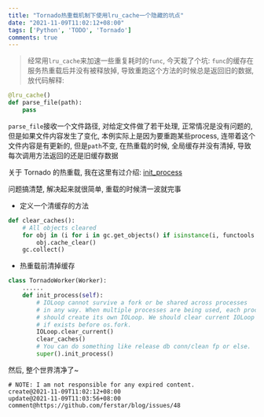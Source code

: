```yaml
---
title: "Tornado热重载机制下使用lru_cache一个隐藏的坑点"
date: "2021-11-09T11:02:12+08:00"
tags: ['Python', 'TODO', 'Tornado']
comments: true
---
```


> 经常用`lru_cache`来加速一些重复耗时的`func`, 今天栽了个坑: `func`的缓存在服务热重载后并没有被释放掉, 导致重跑这个方法的时候总是返回旧的数据, 放代码解释:

```python
@lru_cache()
def parse_file(path):
    pass
```

`parse_file`接收一个文件路径, 对给定文件做了若干处理, 正常情况是没有问题的, 但是如果文件内容发生了变化, 本例实际上是因为要重跑某些process, 连带着这个文件内容是有更新的, 但是`path`不变, 在热重载的时候, 全局缓存并没有清掉, 导致每次调用方法返回的还是旧缓存数据

关于 Tornado 的热重载, 我在这里有过介绍: [init_process](/post/issue-39)

问题搞清楚, 解决起来就很简单, 重载的时候清一波就完事

- 定义一个清缓存的方法

```python
def clear_caches():
    # All objects cleared
    for obj in (i for i in gc.get_objects() if isinstance(i, functools._lru_cache_wrapper)):
        obj.cache_clear()
    gc.collect()
```

- 热重载前清掉缓存

```python
class TornadoWorker(Worker):
    ......
    def init_process(self):
        # IOLoop cannot survive a fork or be shared across processes
        # in any way. When multiple processes are being used, each process
        # should create its own IOLoop. We should clear current IOLoop
        # if exists before os.fork.
        IOLoop.clear_current()
        clear_caches()
        # You can do something like release db conn/clean fp or else.
        super().init_process()
```

然后, 整个世界清净了~



```
# NOTE: I am not responsible for any expired content.
create@2021-11-09T11:02:12+08:00
update@2021-11-09T11:03:56+08:00
comment@https://github.com/ferstar/blog/issues/48
```
